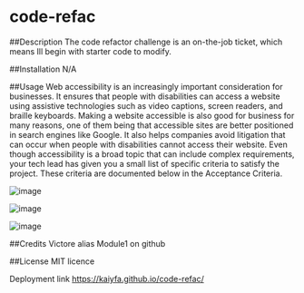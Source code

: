 # code-refac
##Description
The code refactor challenge is an on-the-job ticket, which means Ill begin with starter code to modify.

##Installation
N/A

##Usage
Web accessibility is an increasingly important consideration for businesses. It ensures that people with disabilities can access a website using assistive technologies such as video captions, screen readers, and braille keyboards. Making a website accessible is also good for business for many reasons, one of them being that accessible sites are better positioned in search engines like Google. It also helps companies avoid litigation that can occur when people with disabilities cannot access their website.
Even though accessibility is a broad topic that can include complex requirements, your tech lead has given you a small list of specific criteria to satisfy the project. These criteria are documented below in the Acceptance Criteria.

![image](https://user-images.githubusercontent.com/115763652/199626024-84566872-9e24-4f75-8354-de31c219224a.png)


![image](https://user-images.githubusercontent.com/115763652/199626104-19fbd7ae-4cfe-4b76-800e-7e9d6ac165f2.png)


![image](https://user-images.githubusercontent.com/115763652/199626196-a95bda8c-3236-4fa9-993b-aa692bcc8704.png)



##Credits
Victore alias Module1 on github

##License
MIT licence

Deployment link
 https://kaiyfa.github.io/code-refac/
